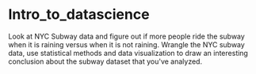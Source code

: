 Intro_to_datascience
====================

Look at NYC Subway data and figure out if more people ride the subway when it is raining versus when it is not raining.
Wrangle the NYC subway data, use statistical methods and data visualization to draw an interesting conclusion about the subway dataset that you've analyzed.
